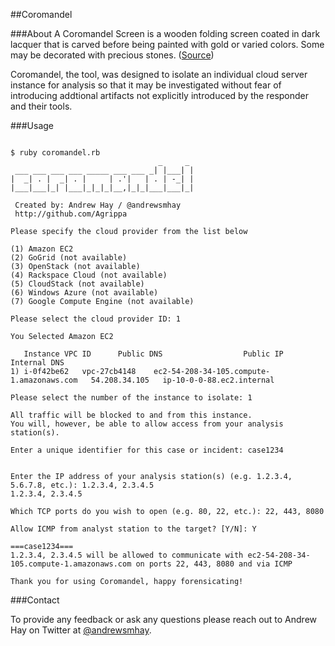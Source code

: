 ##Coromandel

###About
A Coromandel Screen is a wooden folding screen coated in dark lacquer that is carved before being painted with gold or varied colors. Some may be decorated with precious stones. (<a href="http://quezi.com/3679" target="new">Source</a>)

Coromandel, the tool, was designed to isolate an individual cloud server instance for analysis so that it may be investigated without fear of introducing addtional  artifacts not explicitly introduced by the responder and their tools.

###Usage
<pre><code>
$ ruby coromandel.rb
                                 _     _ 
 ___ ___ ___ ___ _____ ___ ___ _| |___| |
|  _| . |  _| . |     | .'|   | . | -_| |
|___|___|_| |___|_|_|_|__,|_|_|___|___|_|

 Created by: Andrew Hay / @andrewsmhay 
 http://github.com/Agrippa

Please specify the cloud provider from the list below

(1) Amazon EC2
(2) GoGrid (not available)
(3) OpenStack (not available)
(4) Rackspace Cloud (not available)
(5) CloudStack (not available)
(6) Windows Azure (not available)
(7) Google Compute Engine (not available)

Please select the cloud provider ID: 1

You Selected Amazon EC2

   Instance	VPC ID		Public DNS					Public IP	Internal DNS
1) i-0f42be62	vpc-27cb4148	ec2-54-208-34-105.compute-1.amazonaws.com	54.208.34.105	ip-10-0-0-88.ec2.internal

Please select the number of the instance to isolate: 1

All traffic will be blocked to and from this instance.
You will, however, be able to allow access from your analysis station(s).

Enter a unique identifier for this case or incident: case1234


Enter the IP address of your analysis station(s) (e.g. 1.2.3.4, 5.6.7.8, etc.): 1.2.3.4, 2.3.4.5
1.2.3.4, 2.3.4.5

Which TCP ports do you wish to open (e.g. 80, 22, etc.): 22, 443, 8080

Allow ICMP from analyst station to the target? [Y/N]: Y

===case1234===
1.2.3.4, 2.3.4.5 will be allowed to communicate with ec2-54-208-34-105.compute-1.amazonaws.com on ports 22, 443, 8080 and via ICMP

Thank you for using Coromandel, happy forensicating! 
</code></pre>
###Contact

To provide any feedback or ask any questions please reach out to Andrew Hay on Twitter at <a href="http://twitter.com/andrewsmhay" target="new">@andrewsmhay</a>.
